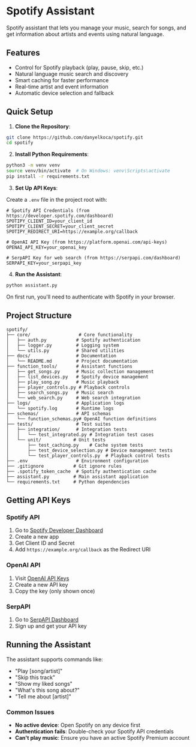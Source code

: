 # Spotify Assistant

Spotify assistant that lets you manage your music, search for songs, and get information about artists and events using natural language.

## Features

- Control for Spotify playback (play, pause, skip, etc.)
- Natural language music search and discovery
- Smart caching for faster performance
- Real-time artist and event information
- Automatic device selection and fallback

## Quick Setup

1. **Clone the Repository**:

```bash
git clone https://github.com/danyelkoca/spotify.git
cd spotify
```

2. **Install Python Requirements**:

```bash
python3 -m venv venv
source venv/bin/activate  # On Windows: venv\Scripts\activate
pip install -r requirements.txt
```

3. **Set Up API Keys**:

Create a `.env` file in the project root with:

```properties
# Spotify API Credentials (from https://developer.spotify.com/dashboard)
SPOTIPY_CLIENT_ID=your_client_id
SPOTIPY_CLIENT_SECRET=your_client_secret
SPOTIPY_REDIRECT_URI=https://example.org/callback

# OpenAI API Key (from https://platform.openai.com/api-keys)
OPENAI_API_KEY=your_openai_key

# SerpAPI Key for web search (from https://serpapi.com/dashboard)
SERPAPI_KEY=your_serpapi_key
```

4. **Run the Assistant**:

```bash
python assistant.py
```

On first run, you'll need to authenticate with Spotify in your browser.

## Project Structure

```
spotify/
├── core/                  # Core functionality
│   ├── auth.py           # Spotify authentication
│   ├── logger.py         # Logging system
│   └── utils.py          # Shared utilities
├── docs/                 # Documentation
│   └── README.md         # Project documentation
├── function_tools/       # Assistant functions
│   ├── get_songs.py      # Music collection management
│   ├── list_devices.py   # Spotify device management
│   ├── play_song.py      # Music playback
│   ├── player_controls.py # Playback controls
│   ├── search_songs.py   # Music search
│   └── web_search.py     # Web search integration
├── logs/                 # Application logs
│   └── spotify.log       # Runtime logs
├── schemas/              # API schemas
│   └── function_schemas.py# OpenAI function definitions
├── tests/                # Test suites
│   ├── integration/      # Integration tests
│   │   └── test_integrated.py # Integration test cases
│   └── unit/            # Unit tests
│       ├── test_caching.py    # Cache system tests
│       ├── test_device_selection.py # Device management tests
│       └── test_player_controls.py  # Playback control tests
├── .env                  # Environment configuration
├── .gitignore           # Git ignore rules
├── .spotify_token_cache  # Spotify authentication cache
├── assistant.py         # Main assistant application
└── requirements.txt     # Python dependencies
```

## Getting API Keys

### Spotify API

1. Go to [Spotify Developer Dashboard](https://developer.spotify.com/dashboard/)
2. Create a new app
3. Get Client ID and Secret
4. Add `https://example.org/callback` as the Redirect URI

### OpenAI API

1. Visit [OpenAI API Keys](https://platform.openai.com/api-keys)
2. Create a new API key
3. Copy the key (only shown once)

### SerpAPI

1. Go to [SerpAPI Dashboard](https://serpapi.com/dashboard)
2. Sign up and get your API key

## Running the Assistant

The assistant supports commands like:

- "Play [song/artist]"
- "Skip this track"
- "Show my liked songs"
- "What's this song about?"
- "Tell me about [artist]"

### Common Issues

- **No active device**: Open Spotify on any device first
- **Authentication fails**: Double-check your Spotify API credentials
- **Can't play music**: Ensure you have an active Spotify Premium account
